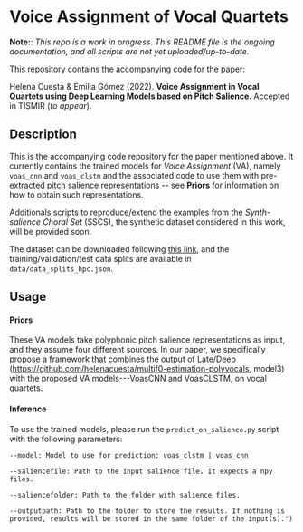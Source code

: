 # Voice Assignment of Vocal Quartets

**Note:**: *This repo is a work in progress. This README file is the ongoing documentation, 
and all scripts are not yet uploaded/up-to-date.*

This repository contains the accompanying code for the paper:

Helena Cuesta & Emilia Gómez (2022). **Voice Assignment in Vocal Quartets using Deep Learning Models 
based on Pitch Salience.** Accepted in TISMIR (_to appear_).

## Description
This is the accompanying code repository for the paper mentioned above. It currently contains the trained models for 
*Voice Assignment* (VA), namely `voas_cnn` and `voas_clstm` and the associated code to use them with pre-extracted 
pitch salience representations -- see **Priors** for information on how to obtain such representations.

Additionals scripts to reproduce/extend the examples from the *Synth-salience Choral Set* (SSCS), the 
synthetic dataset considered in this work, will be provided soon. 

The dataset can be downloaded following 
<a href="https://drive.google.com/file/d/1ai6WsRc5fhRDCPN4ZHeuPdMqLMS-c57d/view">this link</a>, and the 
training/validation/test data splits are available in `data/data_splits_hpc.json`.

## Usage

#### Priors
These VA models take polyphonic pitch salience representations as input, and they assume four different sources.
In our paper, we specifically propose a framework that combines the output of Late/Deep (https://github.com/helenacuesta/multif0-estimation-polyvocals, model3) with the 
proposed VA models---VoasCNN and VoasCLSTM, on vocal quartets.


#### Inference 

To use the trained models, please run the `predict_on_salience.py` script with the following parameters:


    --model: Model to use for prediction: voas_clstm | voas_cnn

    --saliencefile: Path to the input salience file. It expects a npy files.

    --saliencefolder: Path to the folder with salience files.

    --outputpath: Path to the folder to store the results. If nothing is provided, results will be stored in the same folder of the input(s).")
  
 

